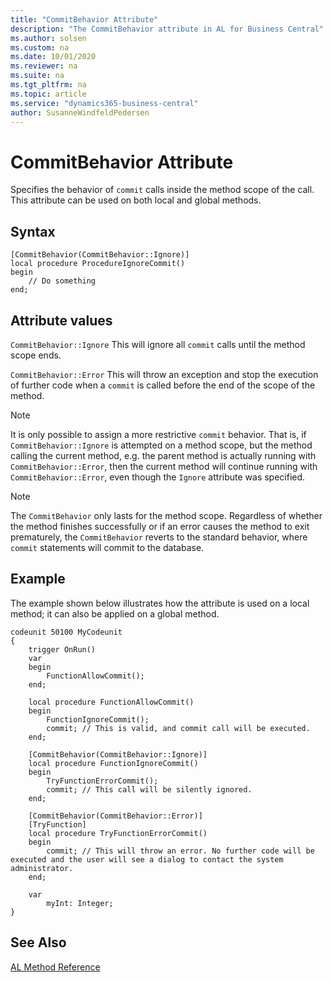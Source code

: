 ```yaml
---
title: "CommitBehavior Attribute"
description: "The CommitBehavior attribute in AL for Business Central"
ms.author: solsen
ms.custom: na
ms.date: 10/01/2020
ms.reviewer: na
ms.suite: na
ms.tgt_pltfrm: na
ms.topic: article
ms.service: "dynamics365-business-central"
author: SusanneWindfeldPedersen
---
```


# CommitBehavior Attribute

Specifies the behavior of `commit` calls inside the method scope of the call. This attribute can be used on both local and global methods.

## Syntax  

```AL
[CommitBehavior(CommitBehavior::Ignore)]
local procedure ProcedureIgnoreCommit()
begin
    // Do something
end;
```

## Attribute values

`CommitBehavior::Ignore`
This will ignore all `commit` calls until the method scope ends.

`CommitBehavior::Error`
This will throw an exception and stop the execution of further code when a `commit` is called before the end of the scope of the method.

> [!NOTE]  
> It is only possible to assign a more restrictive `commit` behavior. That is, if `CommitBehavior::Ignore` is attempted on a method scope, but the method calling the current method, e.g. the parent method is actually running with `CommitBehavior::Error`, then the current method will continue running with `CommitBehavior::Error`, even though the `Ignore` attribute was specified.

> [!NOTE]  
> The `CommitBehavior` only lasts for the method scope. Regardless of whether the method finishes successfully or if an error causes the method to exit prematurely, the `CommitBehavior` reverts to the standard behavior, where `commit` statements will commit to the database.

## Example
The example shown below illustrates how the attribute is used on a local method; it can also be applied on a global method.

```AL
codeunit 50100 MyCodeunit
{
    trigger OnRun()
    var
    begin
        FunctionAllowCommit();
    end;

    local procedure FunctionAllowCommit()
    begin
        FunctionIgnoreCommit();
        commit; // This is valid, and commit call will be executed.
    end;

    [CommitBehavior(CommitBehavior::Ignore)]
    local procedure FunctionIgnoreCommit()
    begin
        TryFunctionErrorCommit();
        commit; // This call will be silently ignored.
    end;

    [CommitBehavior(CommitBehavior::Error)]
    [TryFunction]
    local procedure TryFunctionErrorCommit()
    begin
        commit; // This will throw an error. No further code will be executed and the user will see a dialog to contact the system administrator.
    end;

    var
        myInt: Integer;
}
```
  
## See Also  

[AL Method Reference](../methods-auto/library.md)  
